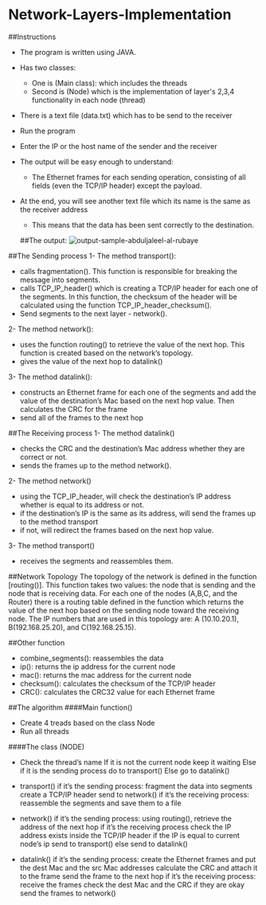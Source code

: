 # Network-Layers-Implementation

##Instructions
- The program is written using JAVA.
- Has two classes: 
    * One is (Main class): which includes the threads
  	* Second is (Node) which is the implementation of layer's 2,3,4 functionality in each node (thread)
- There is a text file (data.txt) which has to be send to the receiver
- Run the program 
- Enter the IP or the host name of the sender and the receiver
- The output will be easy enough to understand:
  * The Ethernet frames for each sending operation, consisting of all fields (even the TCP/IP header) except the payload.
- At the end, you will see another text file which its name is the same as the receiver address
  * This means that the data has been sent correctly to the destination.
  
  ##The output:
  ![output-sample-abduljaleel-al-rubaye](https://cloud.githubusercontent.com/assets/17988691/21748535/5eac43d0-d555-11e6-8a6a-eb3e7bb945f2.jpg)
  
##The Sending process
1- The method transport():
   * calls fragmentation(). This function is responsible for breaking the message into segments.
   * calls TCP_IP_header() which is creating a TCP/IP header for each one of the segments. In this function, the checksum of the header will be calculated using the function TCP_IP_header_checksum().
   * Send segments to the next layer - network().

2- The method network():
   * uses the function routing() to retrieve the value of the next hop. This function is created based on the network’s topology.
   * gives the value of the next hop to datalink()

3- The method datalink():
   * constructs an Ethernet frame for each one of the segments and add the value of the destination’s Mac based on the next hop value. Then calculates the CRC for the frame
   * send all of the frames to the next hop
   
##The Receiving process
1- The method datalink()
* checks the CRC and the destination’s Mac address whether they are correct or not.
* sends the frames up to the method network().

2- The method network()
* using the TCP_IP_header, will check the destination’s IP address whether is equal to its address or not.
* if the destination’s IP is the same as its address, will send the frames up to the method transport
* if not, will redirect the frames based on the next hop value.

3- The method transport()
* receives the segments and reassembles them.

##Network Topology
The topology of the network is defined in the function [routing()]. This function takes two values: the node that is sending and the node that is receiving data. For each one of the nodes (A,B,C, and the Router) there is a routing table defined in the function which returns the value of the next hop based on the sending node toward the receiving node. The IP numbers that are used in this topology are: A (10.10.20.1), B(192.168.25.20), and C(192.168.25.15).

##Other function
- combine_segments(): reassembles the data
- ip(): returns the ip address for the current node
- mac(): returns the mac address for the current node
- checksum(): calculates the checksum of the TCP/IP header
- CRC(): calculates the CRC32 value for each Ethernet frame

##The algorithm
####Main function()
- Create 4 treads based on the class Node
- Run all threads

####The class (NODE)
- Check the thread’s name
If it is not the current node keep it waiting
Else if it is the sending process do to transport()
Else go to datalink()

- transport()
if it’s the sending process:
fragment the data into segments
create a TCP/IP header
send to network()
if it’s the receiving process:
reassemble the segments and save them to a file

- network()
if it’s the sending process:
using routing(), retrieve the address of the next hop
if it’s the receiving process
check the IP address exists inside the TCP/IP header
if the IP is equal to current node’s ip send to transport()
else send to datalink()

- datalink()
if it’s the sending process:
create the Ethernet frames and put the dest Mac and the src Mac addresses
calculate the CRC and attach it to the frame
send the frame to the next hop
if it’s the receiving process:
receive the frames
check the dest Mac and the CRC
if they are okay send the frames to network()
